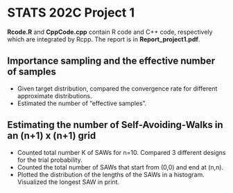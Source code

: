 # STATS 202C Project 1

**Rcode.R** and **CppCode.cpp** contain R code and C++ code, respectively which are integrated by Rcpp. The report is in **Report_project1.pdf**.

## Importance sampling and the effective number of samples

- Given target distribution, compared the convergence rate for different approximate distributions.
- Estimated the number of “effective samples”.

## Estimating the number of Self-Avoiding-Walks in an (n+1) x (n+1) grid

- Counted total number K of SAWs for n=10. Compared 3 different designs for the trial probability.
- Counted the total number of SAWs that start from (0,0) and end at (n,n).
- Plotted the distribution of the lengths of the SAWs in a histogram. Visualized the longest SAW in print.

